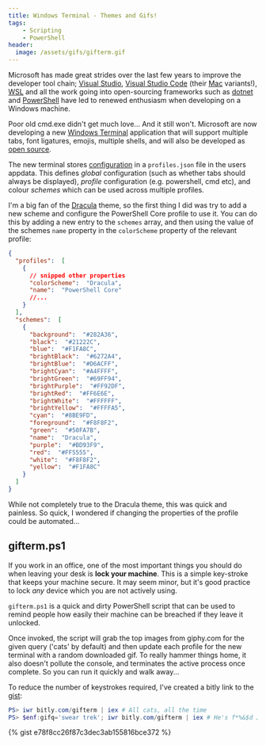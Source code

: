 ```yaml
---
title: Windows Terminal - Themes and Gifs!
tags:
    - Scripting
    - PowerShell
header:
  image: /assets/gifs/gifterm.gif
---
```


Microsoft has made great strides over the last few years to improve the developer
tool chain; [Visual Studio], [Visual Studio Code] (their [Mac] variants!), [WSL] and
all the work going into open-sourcing frameworks such as [dotnet] and
[PowerShell] have led to renewed enthusiasm when developing on a Windows machine.

Poor old cmd.exe didn't get much love... And it still won't.  Microsoft are now
developing a new [Windows Terminal] application that will support multiple tabs,
font ligatures, emojis, multiple shells, and will also be developed as [open source].

The new terminal stores [configuration] in a `profiles.json` file in the users appdata.
This defines _global_ configuration (such as whether tabs should always be displayed),
_profile_ configuration (e.g. powershell, cmd etc), and colour _schemes_
which can be used across multiple profiles.

I'm a big fan of the [Dracula] theme, so the first thing I did was try to add a new
scheme and configure the PowerShell Core profile to use it.  You can do this by
adding a new entry to the `schemes` array, and then using the value of the schemes
`name` property in the `colorScheme` property of the relevant profile:

```json
{
  "profiles":  [
    {
      // snipped other properties
      "colorScheme":  "Dracula",
      "name":  "PowerShell Core"
      //...
    }
  ],
  "schemes":  [
    {
      "background":  "#282A36",
      "black":  "#21222C",
      "blue":  "#F1FA8C",
      "brightBlack":  "#6272A4",
      "brightBlue":  "#D6ACFF",
      "brightCyan":  "#A4FFFF",
      "brightGreen":  "#69FF94",
      "brightPurple":  "#FF92DF",
      "brightRed":  "#FF6E6E",
      "brightWhite":  "#FFFFFF",
      "brightYellow":  "#FFFFA5",
      "cyan":  "#8BE9FD",
      "foreground":  "#F8F8F2",
      "green":  "#50FA7B",
      "name":  "Dracula",
      "purple":  "#BD93F9",
      "red":  "#FF5555",
      "white":  "#F8F8F2",
      "yellow":  "#F1FA8C"
    }
  ]
}
```
While not completely true to the Dracula theme, this was quick and painless.
So quick, I wondered if changing the properties of the profile could be
automated...

## gifterm.ps1

If you work in an office, one of the most important things you should do when
leaving your desk is **lock your machine**.  This is a simple key-stroke that keeps
your machine secure.  It may seem minor, but it's good practice to lock _any_
device which you are not actively using.

`gifterm.ps1` is a quick and dirty PowerShell script that can be used to remind people
how easily their machine can be breached if they leave it unlocked.

Once invoked, the script will grab the top images from giphy.com for the given
query ('cats' by default) and then update each profile for the new terminal
with a random downloaded gif.  To really hammer things home, it also doesn't
pollute the console, and terminates the active process once complete.  So you
can run it quickly and walk away...

To reduce the number of keystrokes required, I've created a bitly link to the [gist]:

```powershell
PS> iwr bitly.com/gifterm | iex # All cats, all the time
PS> $enf:gifq='swear trek'; iwr bitly.com/gifterm | iex # He's f*%&$d Jim!
```
{% gist e78f8cc26f87c3dec3ab155816bce372 %}

[Visual Studio]: https://visualstudio.microsoft.com/
[Visual Studio Code]: https://code.visualstudio.com/
[Mac]: https://visualstudio.microsoft.com/vs/mac/
[WSL]: https://docs.microsoft.com/en-us/windows/wsl/install-win10
[dotnet]: https://dotnet.microsoft.com/
[PowerShell]: https://github.com/powershell/powershell
[Windows Terminal]: https://www.microsoft.com/en-us/p/windows-terminal-preview/9n0dx20hk701
[open source]: https://github.com/microsoft/terminal
[configuration]: https://github.com/microsoft/terminal/blob/master/doc/cascadia/SettingsSchema.md
[Dracula]: https://draculatheme.com/
[gist]: https://gist.github.com/Kieranties/e78f8cc26f87c3dec3ab155816bce372
